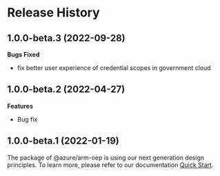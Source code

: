 # Release History

## 1.0.0-beta.3 (2022-09-28)

**Bugs Fixed**

  -  fix better user experience of credential scopes in government cloud

## 1.0.0-beta.2 (2022-04-27)

**Features**

  - Bug fix
    
## 1.0.0-beta.1 (2022-01-19)

The package of @azure/arm-oep is using our next generation design principles. To learn more, please refer to our documentation [Quick Start](https://aka.ms/js-track2-quickstart).
